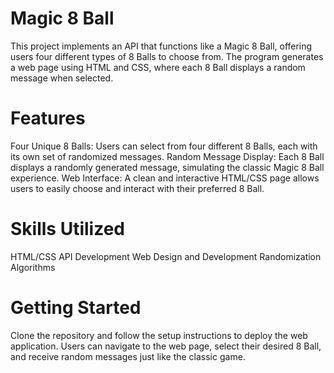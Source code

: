 # Magic 8 Ball
This project implements an API that functions like a Magic 8 Ball, offering users four different types of 8 Balls to choose from. The program generates a web page using HTML and CSS, where each 8 Ball displays a random message when selected.

# Features
Four Unique 8 Balls: Users can select from four different 8 Balls, each with its own set of randomized messages.
Random Message Display: Each 8 Ball displays a randomly generated message, simulating the classic Magic 8 Ball experience.
Web Interface: A clean and interactive HTML/CSS page allows users to easily choose and interact with their preferred 8 Ball.
# Skills Utilized
HTML/CSS
API Development
Web Design and Development
Randomization Algorithms
# Getting Started
Clone the repository and follow the setup instructions to deploy the web application. Users can navigate to the web page, select their desired 8 Ball, and receive random messages just like the classic game.
